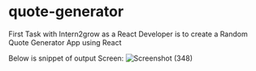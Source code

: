 # quote-generator

First Task with Intern2grow as a React Developer is to create a Random Quote Generator App using React

Below is snippet of output Screen:
![Screenshot (348)](https://github.com/MayanaHebakhanam/QuoteGenerator/assets/76441726/04b7b8db-14bd-40cb-b9a6-53865469f04b)


